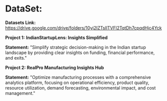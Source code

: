 # DataSet: 

**Datasets Link:**
https://drive.google.com/drive/folders/10yj2IZTsIlTVFl2TqtDh7cpqdHjc4Yck

**Project 1:**
**IndianStartupLens: Insights Simplified**

**Statement:** "Simplify strategic decision-making in the Indian startup landscape by providing clear insights on funding, financial performance, and exits."

**Project 2:**
**RealPro Manufacturing Insights Hub**

**Statement:** "Optimize manufacturing processes with a comprehensive analytics platform, focusing on operational efficiency, product quality, resource utilization, demand forecasting, environmental impact, and cost management."
